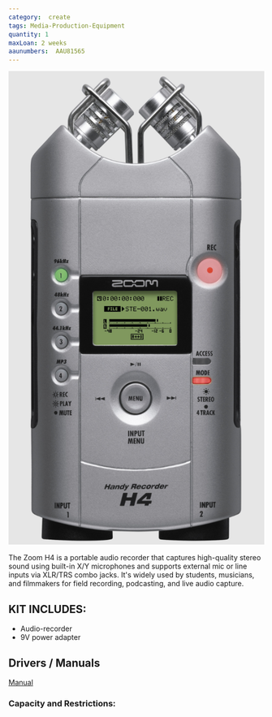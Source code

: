 ```yaml
---
category:  create
tags: Media-Production-Equipment
quantity: 1
maxLoan: 2 weeks
aaunumbers:  AAU81565
---
```

![Zoom H4 Field Recorder](/assets/images/equip/H4.png)

The Zoom H4 is a portable audio recorder that captures high-quality stereo sound using built-in X/Y microphones and supports external mic or line inputs via XLR/TRS combo jacks. It's widely used by students, musicians, and filmmakers for field recording, podcasting, and live audio capture.
## KIT INCLUDES:
-  Audio-recorder 
-  9V power adapter

## Drivers / Manuals
[Manual](https://zoomcorp.com/media/documents/E_H4.pdf)



### Capacity and Restrictions:
